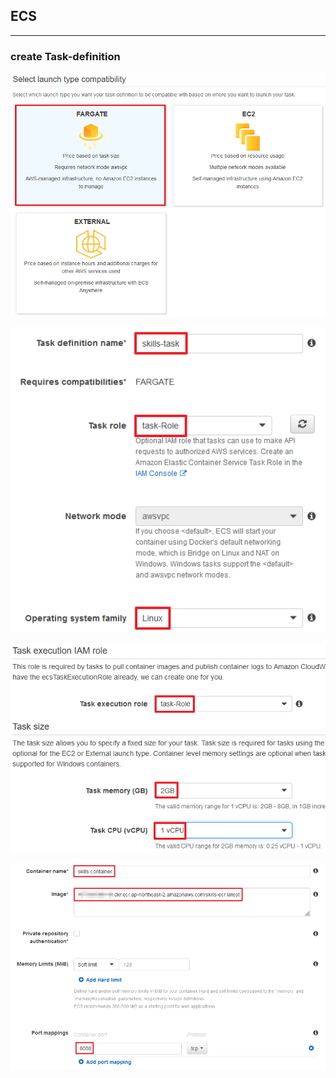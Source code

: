 ## ECS
---
### create Task-definition
![taskdefinitiontype](https://github.com/IlIllIlllIllll/AWS/blob/main/ECS/ECS-EXEC/img/image-1.png)

![taskdefinitionsetting-1](https://github.com/IlIllIlllIllll/AWS/blob/main/ECS/ECS-EXEC/img/image-2.png)

![taskdefinitionsetting-2](https://github.com/IlIllIlllIllll/AWS/blob/main/ECS/ECS-EXEC/img/image-3.png)

![taskdefinitioncontainer](https://github.com/IlIllIlllIllll/AWS/blob/main/ECS/ECS-EXEC/img/image-4.png)